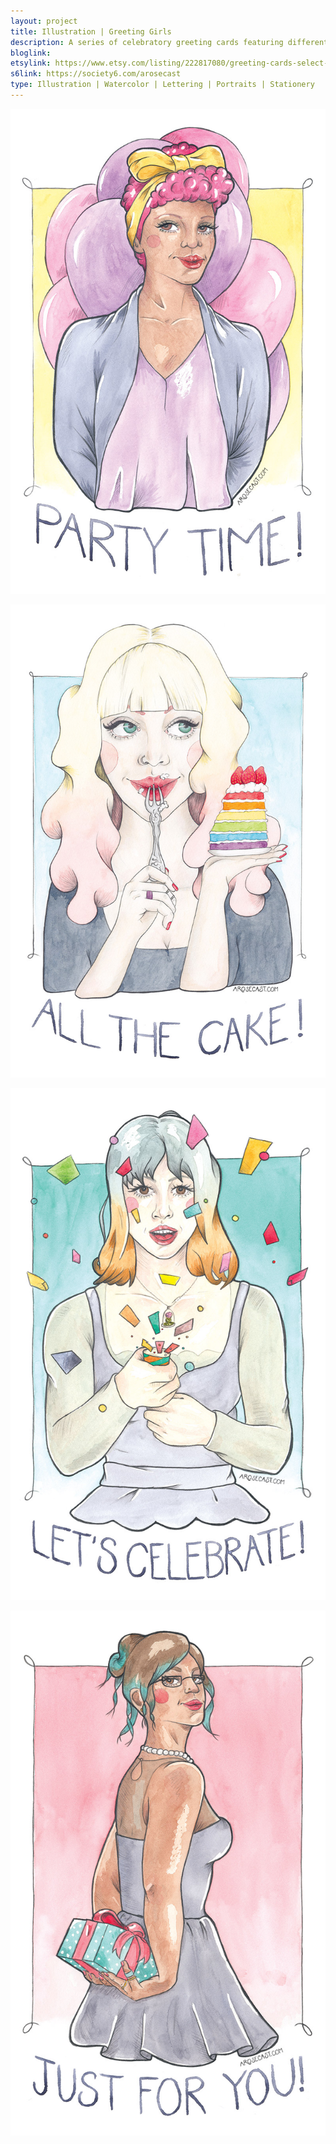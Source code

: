 ```yaml
---
layout: project
title: Illustration | Greeting Girls
description: A series of celebratory greeting cards featuring different lovely women, and a whole host of party accessories, such as balloons, presents, party poppers, confetti and, of course, cake. They are perfect as birthday cards, but also work brilliantly for graduations or just when you want to have a party.
bloglink: 
etsylink: https://www.etsy.com/listing/222817080/greeting-cards-select-who-you-want-ayo
s6link: https://society6.com/arosecast
type: Illustration | Watercolor | Lettering | Portraits | Stationery
---
```


![Illustrated greeting card featuring a woman, Ayo, with balloons behind her back and the text 'Party Time'](/assets/folio/portraits/portrait-illustration-ayo.jpg "Illustrated greeting card featuring a woman, Ayo, with balloons behind her back and the text 'Party Time!'")

![Illustrated greeting card featuring a woman, Dulsia, eating a piece of rainbow cake topped with strawberries and the text 'All the Cake!'](/assets/folio/portraits/portrait-illustration-dulsia.jpg "Illustrated greeting card featuring a woman, Dulsia, eating a piece of rainbow cake topped with strawberries and the text 'All the Cake!'")

![Illustrated greeting card featuring a woman, Kioko, using a party popper and surrounded by confetti and the text 'Let's Celebrate!'](/assets/folio/portraits/portrait-illustration-kioko.jpg "Illustrated greeting card featuring a woman, Kioko, using a party popper and surrounded by confetti and the text 'Let's Celebrate!")

![Illustrated greeting card featuring a woman, Mishka, holded a present, complete with ribbon bow, behind her back and the text 'Just for You!](/assets/folio/portraits/portrait-illustration-mishka.jpg "Illustrated greeting card featuring a woman, Mishka, holded a present, complete with ribbon bow, behind her back and the text 'Just for You!")